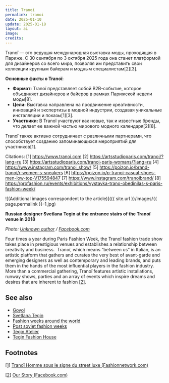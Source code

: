```yaml
---
title: Tranoï
permalink: tranoi
date: 2025-01-10
update: 2025-01-18
layout: ai
image:
credits:
---
```

Tranoï — это ведущая международная выставка моды, проходящая в Париже. С 30 сентября по 3 октября 2025 года она станет платформой для дизайнеров со всего мира, позволяя им представить свои коллекции крупным байерам и модным специалистам[2][3].

**Основные факты о Tranoï:**
- **Формат:** Tranoï представляет собой B2B-событие, которое объединяет дизайнеров и байеров в рамках Парижской недели моды[8].
- **Цели:** Выставка направлена на продвижение креативности, инноваций и экспертизы в модной индустрии, создавая уникальные инсталляции и показы[1][3].
- **Участники:** В Tranoï участвуют как новые, так и известные бренды, что делает ее важной частью мирового модного календаря[2][8].

Tranoï также активно сотрудничает с различными партнерами, что способствует созданию запоминающихся мероприятий для участников[1].

Citations:
[1] https://www.tranoi.com
[2] https://artsstudioparis.com/tranoi/?lang=ru
[3] https://artsstudioparis.com/tranoi-paris-womans/?lang=ru
[4] https://www.instagram.com/tranoi_show/
[5] https://poizon.io/brand-tranoi/r-women-s-sneakers
[6] https://poizon.io/p-tranoi-casual-shoes-men-low-top-V175594847
[7] https://www.instagram.com/tranoibrand/
[8] https://profashion.ru/events/exhibitions/vystavka-trano-obedinilas-s-paris-fashion-week/

![(Additional images correspondent to the article)]({{ site.url }}/images/{{ page.permalink }}-1.jpg)

**Russian designer Svetlana Tegin at the entrance stairs of the Tranoï venue in 2018**

*Photo: [Unknown author](https://www.facebook.com/svetlana.tegin/videos/pcb.10213009366621267/10213009365701244/?type=3&theater) / [Facebook.com](https://www.facebook.com/svetlana.tegin/videos/pcb.10213009366621267/10213009365701244/?type=3&theater)*

Four times a year during Paris Fashion Week, the Tranoï fashion trade show takes place in prestigious venues and establishes a relationship between creativity and business.
​
Tranoï, which means “between us” in Italian, is an artistic platform that gathers and curates the very best of avant-garde and emerging designers as well as contemporary and leading brands, and puts them in the hands of the most influential players in the fashion industry.
​
More than a commercial gathering, Tranoï features artistic installations, runway shows, parties and an array of events which inspire dreams and desires that are inherent to fashion <span id="a2">[\[2\]](#f2)</span>.

## See also

+ [Goyol](goyol)
+ [Svetlana Tegin](tegin-svetlana)
+ [Fashion weeks around the world](fashion-weeks-around-the-world)
+ [Post soviet fashion weeks](post-soviet-fashion-weeks)
+ [Tegin Atelier](tegin-atelier)
+ [Tegin Fashion House](tegin-fashion-house)

## Footnotes

[[1]](#a1) <span id="f1"></span> [Tranoï Homme sous le signe du street luxe (Fashionnetwork.com)](https://fr.fashionnetwork.com/news/Tranoi-Homme-sous-le-signe-du-street-luxe-,455461.html#.XEHkos8zbzZ)

[[2]](#a2) <span id="f2"></span> [Our Story (Facebook.com)](https://www.facebook.com/tranoi)
